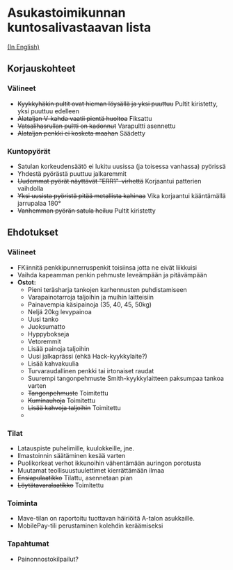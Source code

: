 # Asukastoimikunnan kuntosalivastaavan lista
[(In English)](README.md)

## Korjauskohteet

### Välineet
- ~~Kyykkyhäkin pultit ovat hieman löysällä ja yksi puuttuu~~ Pultit kiristetty, yksi puuttuu edelleen
- ~~Alataljan V-kahda vaatii pientä huoltoa~~ Fiksattu
- ~~Vatsalihasrullan pultti on kadonnut~~ Varapultti asennettu
- ~~Alataljan penkki ei kosketa maahan~~ Säädetty

### Kuntopyörät
- Satulan korkeudensäätö ei lukitu uusissa (ja toisessa vanhassa) pyörissä
- Yhdestä pyörästä puuttuu jalkaremmit
- ~~Uudemmat pyörät näyttävät "ERR1"-virhettä~~ Korjaantui patterien vaihdolla
- ~~Yksi uusista pyöristä pitää metallista kahinaa~~ Vika korjaantui kääntämällä jarrupalaa 180°
- ~~Vanhemman pyörän satula heiluu~~ Pultit kiristetty

## Ehdotukset

### Välineet
- FKiinnitä penkkipunnerruspenkit toisiinsa jotta ne eivät liikkuisi
- Vaihda kapeamman penkin pehmuste leveämpään ja pitävämpään
- **Ostot:**
  - Pieni teräsharja tankojen karhennusten puhdistamiseen
  - Varapainotarroja taljoihin ja muihin laitteisiin
  - Painavempia käsipainoja (35, 40, 45, 50kg)
  - Neljä 20kg levypainoa
  - Uusi tanko
  - Juoksumatto
  - Hyppybokseja
  - Vetoremmit
  - Lisää painoja taljoihin
  - Uusi jalkaprässi (ehkä Hack-kyykkylaite?)
  - Lisää kahvakuulia
  - Turvaraudallinen penkki tai irtonaiset raudat
  - Suurempi tangonpehmuste Smith-kyykkylaitteen paksumpaa tankoa varten
  - ~~Tangonpehmuste~~ Toimitettu
  - ~~Kuminauhoja~~ Toimitettu
  - ~~Lisää kahvoja taljoihin~~ Toimitettu
  - 

### Tilat

- Latauspiste puhelimille, kuulokkeille, jne.
- Ilmastoinnin säätäminen kesää varten
- Puolikorkeat verhot ikkunoihin vähentämään auringon porotusta
- Muutamat teollisuustuulettimet kierrättämään ilmaa
- ~~Ensiapulaatikko~~ Tilattu, asennetaan pian
- ~~Löytätavaralaatikko~~ Toimitettu

### Toiminta
- Mave-tilan on raportoitu tuottavan häiriöitä A-talon asukkaille.
- MobilePay-tili perustaminen kolehdin keräämiseksi 

### Tapahtumat
- Painonnostokilpailut?
